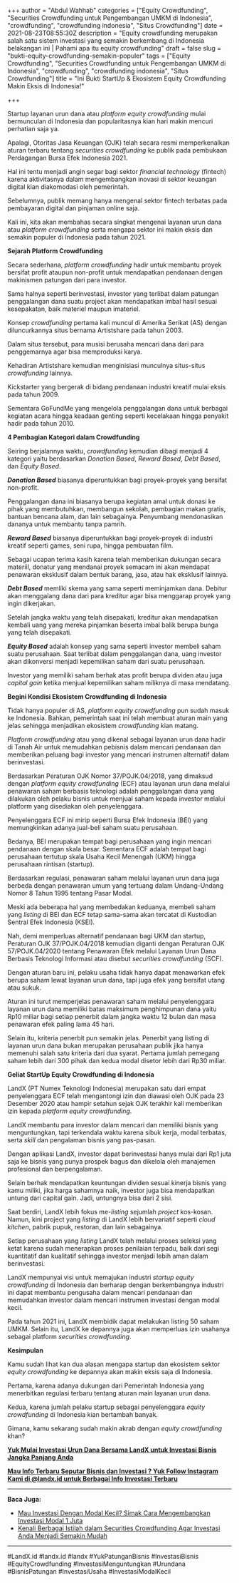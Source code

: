 +++
author = "Abdul Wahhab"
categories = ["Equity Crowdfunding", "Securities Crowdfunding untuk Pengembangan UMKM di Indonesia", "crowdfunding", "crowdfunding indonesia", "Situs Crowdfunding"]
date = 2021-08-23T08:55:30Z
description = "Equity crowdfunding merupakan salah satu sistem investasi yang semakin berkembang di Indonesia belakangan ini | Pahami apa itu equity crowdfunding"
draft = false
slug = "bukti-equity-crowdfunding-semakin-populer"
tags = ["Equity Crowdfunding", "Securities Crowdfunding untuk Pengembangan UMKM di Indonesia", "crowdfunding", "crowdfunding indonesia", "Situs Crowdfunding"]
title = "Ini Bukti StartUp & Ekosistem Equity Crowdfunding Makin Eksis di Indonesia!"

+++


Startup layanan urun dana atau _platform equity crowdfunding_ mulai bermunculan di Indonesia dan popularitasnya kian hari makin mencuri perhatian saja ya.

Apalagi, Otoritas Jasa Keuangan (OJK) telah secara resmi memperkenalkan aturan terbaru tentang _securities crowdfunding_ ke publik pada pembukaan Perdagangan Bursa Efek Indonesia 2021.

Hal ini tentu menjadi angin segar bagi sektor _financial technology_ (fintech) karena aktivitasnya dalam mengembangkan inovasi di sektor keuangan digital kian diakomodasi oleh pemerintah.

Sebelumnya, publik memang hanya mengenal sektor fintech terbatas pada pembayaran digital dan pinjaman online saja.

Kali ini, kita akan membahas secara singkat mengenai layanan urun dana atau _platform_  _crowdfunding_ serta mengapa sektor ini makin eksis dan semakin populer di Indonesia pada tahun 2021.

**Sejarah Platform Crowdfunding**

Secara sederhana, _platform_  _crowdfunding_ hadir untuk membantu proyek bersifat profit ataupun non-profit untuk mendapatkan pendanaan dengan makinismen patungan dari para investor.

Sama halnya seperti berinvestasi, investor yang terlibat dalam patungan penggalangan dana suatu project akan mendapatkan imbal hasil sesuai kesepakatan, baik materiel maupun imateriel.

Konsep _crowdfunding_ pertama kali muncul di Amerika Serikat (AS) dengan diluncurkannya situs bernama Artistshare pada tahun 2003.

Dalam situs tersebut, para musisi berusaha mencari dana dari para penggemarnya agar bisa memproduksi karya.

Kehadiran Artistshare kemudian menginisiasi munculnya situs-situs _crowdfunding_ lainnya.

Kickstarter yang bergerak di bidang pendanaan industri kreatif mulai eksis pada tahun 2009.

Sementara GoFundMe yang mengelola penggalangan dana untuk berbagai kegiatan acara hingga keadaan genting seperti kecelakaan hingga penyakit hadir pada tahun 2010.

**4 Pembagian Kategori dalam Crowdfunding**

Seiring berjalannya waktu, _crowdfunding_ kemudian dibagi menjadi 4 kategori yaitu berdasarkan _Donation Based_, _Reward Based_, _Debt Based_, dan _Equity Based_.

_**Donation Based**_ biasanya diperuntukkan bagi proyek-proyek yang bersifat non-profit.

Penggalangan dana ini biasanya berupa kegiatan amal untuk donasi ke pihak yang membutuhkan, membangun sekolah, pembagian makan gratis, bantuan bencana alam, dan lain sebagainya. Penyumbang mendonasikan dananya untuk membantu tanpa pamrih.

_**Reward Based**_ biasanya diperuntukkan bagi proyek-proyek di industri kreatif seperti games, seni rupa, hingga pembuatan film.

Sebagai ucapan terima kasih karena telah memberikan dukungan secara materiil, donatur yang mendanai proyek semacam ini akan mendapat penawaran eksklusif dalam bentuk barang, jasa, atau hak eksklusif lainnya.

_**Debt Based**_ memliki skema yang sama seperti meminjamkan dana. Debitur akan menggalang dana dari para kreditur agar bisa menggarap proyek yang ingin dikerjakan. 

Setelah jangka waktu yang telah disepakati, kreditur akan mendapatkan kembali uang yang mereka pinjamkan beserta imbal balik berupa bunga yang telah disepakati.

_**Equity Based**_ adalah konsep yang sama seperti investor membeli saham suatu perusahaan. Saat terlibat dalam penggalangan dana, uang investor akan dikonversi menjadi kepemilikan saham dari suatu perusahaan.

Investor yang memiliki saham berhak atas profit berupa dividen atau juga _capital gain_ ketika menjual kepemilikan saham miliknya di masa mendatang.

**Begini Kondisi Ekosistem Crowdfunding di Indonesia**

Tidak hanya populer di AS, _platform equity crowdfunding_ pun sudah masuk ke Indonesia. Bahkan, pemerintah saat ini telah membuat aturan main yang jelas sehingga menjadikan ekosistem _crowdfunding_ kian matang.

_Platform crowdfunding_ atau yang dikenal sebagai layanan urun dana hadir di Tanah Air untuk memudahkan pebisnis dalam mencari pendanaan dan memberikan peluang bagi investor yang mencari instrumen alternatif dalam berinvestasi.

Berdasarkan Peraturan OJK Nomor 37/POJK.04/2018, yang dimaksud dengan _platform equity crowdfunding_ (ECF) atau layanan urun dana melalui penawaran saham berbasis teknologi adalah penggalangan dana yang dilakukan oleh pelaku bisnis untuk menjual saham kepada investor melalui platform yang disediakan oleh penyelenggara.

Penyelenggara ECF ini mirip seperti Bursa Efek Indonesia (BEI) yang memungkinkan adanya jual-beli saham suatu perusahaan.

Bedanya, BEI merupakan tempat bagi perusahaan yang ingin mencari pendanaan dengan skala besar. Sementara ECF adalah tempat bagi perusahaan tertutup skala Usaha Kecil Menengah (UKM) hingga perusahaan rintisan (startup).

Berdasarkan regulasi, penawaran saham melalui layanan urun dana juga berbeda dengan penawaran umum yang tertuang dalam Undang-Undang Nomor 8 Tahun 1995 tentang Pasar Modal.

Meski ada beberapa hal yang membedakan keduanya, membeli saham yang _listing_ di BEI dan ECF tetap sama-sama akan tercatat di Kustodian Sentral Efek Indonesia (KSEI).

Nah, demi memperluas alternatif pendanaan bagi UKM dan startup, Peraturan OJK 37/POJK.04/2018 kemudian diganti dengan Peraturan OJK 57/POJK.04/2020 tentang Penawaran Efek melalui Layanan Urun Dana Berbasis Teknologi Informasi atau disebut _securities crowdfunding_ (SCF).

Dengan aturan baru ini, pelaku usaha tidak hanya dapat menawarkan efek berupa saham lewat layanan urun dana, tapi juga efek yang bersifat utang atau sukuk.

Aturan ini turut memperjelas penawaran saham melalui penyelenggara layanan urun dana memiliki batas maksimum penghimpunan dana yaitu Rp10 miliar bagi setiap penerbit dalam jangka waktu 12 bulan dan masa penawaran efek paling lama 45 hari.

Selain itu, kriteria penerbit pun semakin jelas. Penerbit yang listing di layanan urun dana bukan merupakan perusahaan publik jika hanya memenuhi salah satu kriteria dari dua syarat. Pertama jumlah pemegang saham lebih dari 300 pihak dan kedua modal disetor lebih dari Rp30 miliar.

**Geliat StartUp Equity Crowdfunding di Indonesia**

LandX (PT Numex Teknologi Indonesia) merupakan satu dari empat penyelenggara ECF telah mengantongi izin dan diawasi oleh OJK pada 23 Desember 2020 atau hampir setahun sejak OJK terakhir kali memberikan izin kepada _platform equity crowdfunding_.

LandX membantu para investor dalam mencari dan memiliki bisnis yang menguntungkan, tapi terkendala waktu karena sibuk kerja, modal terbatas, serta _skill_ dan pengalaman bisnis yang pas-pasan.

Dengan aplikasi LandX, investor dapat berinvestasi hanya mulai dari Rp1 juta saja ke bisnis yang punya prospek bagus dan dikelola oleh manajemen profesional dan berpengalaman.

Selain berhak mendapatkan keuntungan dividen sesuai kinerja bisnis yang kamu miliki, jika harga sahamnya naik, investor juga bisa mendapatkan untung dari capital gain. Jadi, untungnya bisa dari 2 sisi.

Saat berdiri, LandX lebih fokus me-_listing_ sejumlah _project_ kos-kosan. Namun, kini project yang _listing_ di LandX lebih bervariatif seperti _cloud kitchen_, pabrik pupuk, restoran, dan lain sebagainya.

Setiap perusahaan yang _listing_ LandX telah melalui proses seleksi yang ketat karena sudah menerapkan proses penilaian terpadu, baik dari segi kuantitatif dan kualitatif sehingga investor menjadi lebih aman dalam berinvestasi.

LandX mempunyai visi untuk memajukan industri _startup equity crowdfunding_ di Indonesia dan berharap dengan berkembangnya industri ini dapat membantu pengusaha dalam mencari pendanaan dan memudahkan investor dalam mencari instrumen investasi dengan modal kecil.

Pada tahun 2021 ini, LandX membidik dapat melakukan listing 50 saham UMKM. Selain itu, LandX ke depannya juga akan memperluas izin usahanya sebagai platform _securities crowdfunding_.

**Kesimpulan**

Kamu sudah lihat kan dua alasan mengapa startup dan ekosistem sektor _equity crowdfunding_ ke depannya akan makin eksis saja di Indonesia.

Pertama, karena adanya dukungan dari Pemerintah Indonesia yang menerbitkan regulasi terbaru tentang aturan main layanan urun dana.

Kedua, karena jumlah pelaku startup sebagai penyelenggara _equity crowdfunding_ di Indonesia kian bertambah banyak.

Gimana, kamu sekarang sudah makin akrab dengan _equity crowdfunding_ khan?

[**Yuk Mulai Investasi Urun Dana Bersama LandX untuk Investasi Bisnis Jangka Panjang Anda**](https://landx.id/)

[**Mau Info Terbaru Seputar Bisnis dan Investasi ? Yuk Follow Instagram Kami di @landx.id untuk Berbagai Info Investasi Terbaru**](https://instagram.com/landx.id?utm_medium=copy_link)

---

**Baca Juga:**

* [Mau Investasi Dengan Modal Kecil? Simak Cara Mengembangkan Investasi Modal 1 Juta](https://landx.id/blog/mau-investasi-dengan-modal-kecil-simak-cara-mengembangkan-investasi-modal-1-juta/)
* [Kenali Berbagai Istilah dalam Securities Crowdfunding Agar Investasi Anda Menjadi Semakin Mudah](https://landx.id/blog/kenali-berbagai-istilah-dalam-securities-crowdfunding-agar-investasi-anda-menjadi-semakin-mudah/)

---

#LandX.id      #landx.id    #landx 	#YukPatunganBisnis	#InvestasiBisnis     #EquityCrowdfunding     #InvestasiMenguntungkan    #Urundana     #BisnisPatungan    #InvestasiUsaha #InvestasiModalKecil



